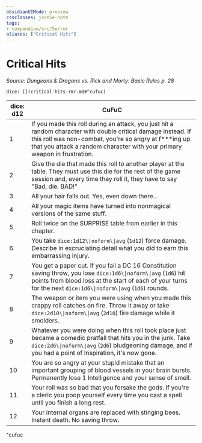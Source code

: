 ```yaml
---
obsidianUIMode: preview
cssclasses: json5e-note
tags:
- compendium/src/5e/rmr
aliases: ["Critical Hits"]
---
```

# Critical Hits
*Source: Dungeons & Dragons vs. Rick and Morty: Basic Rules p. 28* 

`dice: [](critical-hits-rmr.md#^cufuc)`

| dice: d12 | CuFuC |
|-----------|-------|
| 1 | If you made this roll during an attack, you just hit a random character with double critical damage instead. If this roll was non-combat, you're so angry at f***ing up that you attack a random character with your primary weapon in frustration. |
| 2 | Give the die that made this roll to another player at the table. They must use this die for the rest of the game session and, every time they roll it, they have to say "Bad, die. BAD!" |
| 3 | All your hair falls out. Yes, even down there... |
| 4 | All your magic items have turned into nonmagical versions of the same stuff. |
| 5 | Roll twice on the SURPRISE table from earlier in this chapter. |
| 6 | You take `dice:1d12\\|noform\\|avg` (`1d12`) force damage. Describe in excruciating detail what you did to earn this embarrassing injury. |
| 7 | You get a paper cut. If you fail a DC 16 Constitution saving throw, you lose `dice:1d6\\|noform\\|avg` (`1d6`) hit points from blood loss at the start of each of your turns for the next `dice:1d6\\|noform\\|avg` (`1d6`) rounds. |
| 8 | The weapon or item you were using when you made this crappy roll catches on fire. Throw it away or take `dice:2d10\\|noform\\|avg` (`2d10`) fire damage while it smolders. |
| 9 | Whatever you were doing when this roll took place just became a comedic pratfall that hits you in the junk. Take `dice:2d6\\|noform\\|avg` (`2d6`) bludgeoning damage, and if you had a point of Inspiration, it's now gone. |
| 10 | You are so angry at your stupid mistake that an important grouping of blood vessels in your brain bursts. Permanently lose 1 Intelligence and your sense of smell. |
| 11 | Your roll was so bad that you forsake the gods. If you're a cleric you poop yourself every time you cast a spell until you finish a long rest. |
| 12 | Your internal organs are replaced with stinging bees. Instant death. No saving throw. |
^cufuc